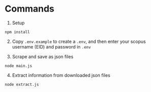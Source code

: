 # Commands
1. Setup
```
npm install
```

2. Copy `.env.example` to create a `.env`, and then enter your scopus username (EID) and password in `.env`

3. Scrape and save as json files
```
node main.js
```

4. Extract information from downloaded json files
```
node extract.js
```